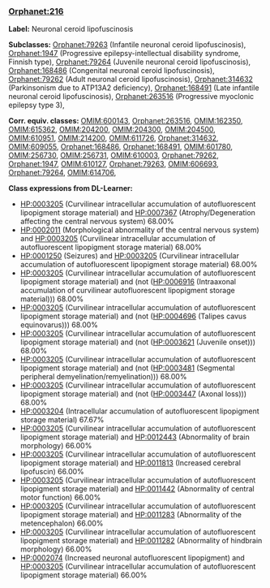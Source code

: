 
### [Orphanet:216](http://www.orpha.net/ORDO/Orphanet_216)
**Label:** Neuronal ceroid lipofuscinosis

**Subclasses:** [Orphanet:79263](http://www.orpha.net/ORDO/Orphanet_79263) (Infantile neuronal ceroid lipofuscinosis), [Orphanet:1947](http://www.orpha.net/ORDO/Orphanet_1947) (Progressive epilepsy-intellectual disability syndrome, Finnish type), [Orphanet:79264](http://www.orpha.net/ORDO/Orphanet_79264) (Juvenile neuronal ceroid lipofuscinosis), [Orphanet:168486](http://www.orpha.net/ORDO/Orphanet_168486) (Congenital neuronal ceroid lipofuscinosis), [Orphanet:79262](http://www.orpha.net/ORDO/Orphanet_79262) (Adult neuronal ceroid lipofuscinosis), [Orphanet:314632](http://www.orpha.net/ORDO/Orphanet_314632) (Parkinsonism due to ATP13A2 deficiency), [Orphanet:168491](http://www.orpha.net/ORDO/Orphanet_168491) (Late infantile neuronal ceroid lipofuscinosis), [Orphanet:263516](http://www.orpha.net/ORDO/Orphanet_263516) (Progressive myoclonic epilepsy type 3), 

**Corr. equiv. classes:** [OMIM:600143](http://purl.obolibrary.org/obo/OMIM_600143), [Orphanet:263516](http://www.orpha.net/ORDO/Orphanet_263516), [OMIM:162350](http://purl.obolibrary.org/obo/OMIM_162350), [OMIM:615362](http://purl.obolibrary.org/obo/OMIM_615362), [OMIM:204200](http://purl.obolibrary.org/obo/OMIM_204200), [OMIM:204300](http://purl.obolibrary.org/obo/OMIM_204300), [OMIM:204500](http://purl.obolibrary.org/obo/OMIM_204500), [OMIM:610951](http://purl.obolibrary.org/obo/OMIM_610951), [OMIM:214200](http://purl.obolibrary.org/obo/OMIM_214200), [OMIM:611726](http://purl.obolibrary.org/obo/OMIM_611726), [Orphanet:314632](http://www.orpha.net/ORDO/Orphanet_314632), [OMIM:609055](http://purl.obolibrary.org/obo/OMIM_609055), [Orphanet:168486](http://www.orpha.net/ORDO/Orphanet_168486), [Orphanet:168491](http://www.orpha.net/ORDO/Orphanet_168491), [OMIM:601780](http://purl.obolibrary.org/obo/OMIM_601780), [OMIM:256730](http://purl.obolibrary.org/obo/OMIM_256730), [OMIM:256731](http://purl.obolibrary.org/obo/OMIM_256731), [OMIM:610003](http://purl.obolibrary.org/obo/OMIM_610003), [Orphanet:79262](http://www.orpha.net/ORDO/Orphanet_79262), [Orphanet:1947](http://www.orpha.net/ORDO/Orphanet_1947), [OMIM:610127](http://purl.obolibrary.org/obo/OMIM_610127), [Orphanet:79263](http://www.orpha.net/ORDO/Orphanet_79263), [OMIM:606693](http://purl.obolibrary.org/obo/OMIM_606693), [Orphanet:79264](http://www.orpha.net/ORDO/Orphanet_79264), [OMIM:614706](http://purl.obolibrary.org/obo/OMIM_614706), 

**Class expressions from DL-Learner:**

- [HP:0003205](http://purl.obolibrary.org/obo/HP_0003205) (Curvilinear intracellular accumulation of autofluorescent lipopigment storage material) and [HP:0007367](http://purl.obolibrary.org/obo/HP_0007367) (Atrophy/Degeneration affecting the central nervous system) 68.00%
- [HP:0002011](http://purl.obolibrary.org/obo/HP_0002011) (Morphological abnormality of the central nervous system) and [HP:0003205](http://purl.obolibrary.org/obo/HP_0003205) (Curvilinear intracellular accumulation of autofluorescent lipopigment storage material) 68.00%
- [HP:0001250](http://purl.obolibrary.org/obo/HP_0001250) (Seizures) and [HP:0003205](http://purl.obolibrary.org/obo/HP_0003205) (Curvilinear intracellular accumulation of autofluorescent lipopigment storage material) 68.00%
- [HP:0003205](http://purl.obolibrary.org/obo/HP_0003205) (Curvilinear intracellular accumulation of autofluorescent lipopigment storage material) and (not ([HP:0006916](http://purl.obolibrary.org/obo/HP_0006916) (Intraaxonal accumulation of curvilinear autofluorescent lipopigment storage material))) 68.00%
- [HP:0003205](http://purl.obolibrary.org/obo/HP_0003205) (Curvilinear intracellular accumulation of autofluorescent lipopigment storage material) and (not ([HP:0004696](http://purl.obolibrary.org/obo/HP_0004696) (Talipes cavus equinovarus))) 68.00%
- [HP:0003205](http://purl.obolibrary.org/obo/HP_0003205) (Curvilinear intracellular accumulation of autofluorescent lipopigment storage material) and (not ([HP:0003621](http://purl.obolibrary.org/obo/HP_0003621) (Juvenile onset))) 68.00%
- [HP:0003205](http://purl.obolibrary.org/obo/HP_0003205) (Curvilinear intracellular accumulation of autofluorescent lipopigment storage material) and (not ([HP:0003481](http://purl.obolibrary.org/obo/HP_0003481) (Segmental peripheral demyelination/remyelination))) 68.00%
- [HP:0003205](http://purl.obolibrary.org/obo/HP_0003205) (Curvilinear intracellular accumulation of autofluorescent lipopigment storage material) and (not ([HP:0003447](http://purl.obolibrary.org/obo/HP_0003447) (Axonal loss))) 68.00%
- [HP:0003204](http://purl.obolibrary.org/obo/HP_0003204) (Intracellular accumulation of autofluorescent lipopigment storage material) 67.67%
- [HP:0003205](http://purl.obolibrary.org/obo/HP_0003205) (Curvilinear intracellular accumulation of autofluorescent lipopigment storage material) and [HP:0012443](http://purl.obolibrary.org/obo/HP_0012443) (Abnormality of brain morphology) 66.00%
- [HP:0003205](http://purl.obolibrary.org/obo/HP_0003205) (Curvilinear intracellular accumulation of autofluorescent lipopigment storage material) and [HP:0011813](http://purl.obolibrary.org/obo/HP_0011813) (Increased cerebral lipofuscin) 66.00%
- [HP:0003205](http://purl.obolibrary.org/obo/HP_0003205) (Curvilinear intracellular accumulation of autofluorescent lipopigment storage material) and [HP:0011442](http://purl.obolibrary.org/obo/HP_0011442) (Abnormality of central motor function) 66.00%
- [HP:0003205](http://purl.obolibrary.org/obo/HP_0003205) (Curvilinear intracellular accumulation of autofluorescent lipopigment storage material) and [HP:0011283](http://purl.obolibrary.org/obo/HP_0011283) (Abnormality of the metencephalon) 66.00%
- [HP:0003205](http://purl.obolibrary.org/obo/HP_0003205) (Curvilinear intracellular accumulation of autofluorescent lipopigment storage material) and [HP:0011282](http://purl.obolibrary.org/obo/HP_0011282) (Abnormality of hindbrain morphology) 66.00%
- [HP:0002074](http://purl.obolibrary.org/obo/HP_0002074) (Increased neuronal autofluorescent lipopigment) and [HP:0003205](http://purl.obolibrary.org/obo/HP_0003205) (Curvilinear intracellular accumulation of autofluorescent lipopigment storage material) 66.00%


